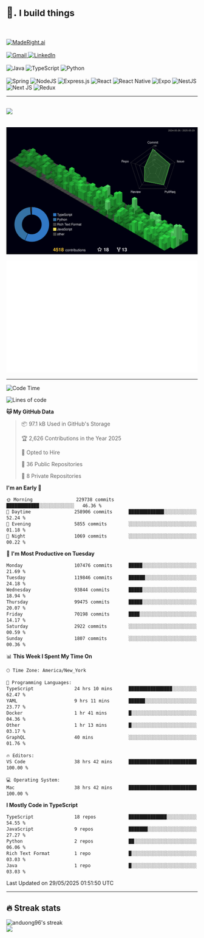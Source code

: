 <div align="left">
  <h1>👋. <small>I build things</small></h1>

  <br/>
  <br/>
  <a href="https://maderight.ai">
      <img alt="MadeRight.ai" src="https://avatars.githubusercontent.com/u/153028651?s=400"/>
  </a>
  <br/>
  <br/>

  <a href="mailto:an@maderight.ai">
    <img alt="Gmail" src="https://img.shields.io/badge/Gmail-D14836?style=for-the-badge&logo=gmail&logoColor=white" />
  </a>
  <a href="https://www.linkedin.com/in/ahdng">
    <img alt="LinkedIn" src="https://img.shields.io/badge/linkedin-%230077B5.svg?style=for-the-badge&logo=linkedin&logoColor=white"/>
  </a>
  <br />
  <br/>
  <img alt="Java" src="https://img.shields.io/badge/java-%23ED8B00.svg?style=for-the-badge&logo=java&logoColor=white"/>
  <img alt="TypeScript" src="https://img.shields.io/badge/typescript-%23007ACC.svg?style=for-the-badge&logo=typescript&logoColor=white"/>
  <img alt="Python" src="https://img.shields.io/badge/python-%2314354C.svg?style=for-the-badge&logo=python&logoColor=white"/>

  <br />
  <br />
  <img alt="Spring" src="https://img.shields.io/badge/spring-%236DB33F.svg?style=for-the-badge&logo=spring&logoColor=white"/>
  <img alt="NodeJS" src="https://img.shields.io/badge/node.js-%2343853D.svg?style=for-the-badge&logo=node-dot-js&logoColor=white"/>
  <img alt="Express.js" src="https://img.shields.io/badge/express.js-%23404d59.svg?style=for-the-badge&logo=express&logoColor=%2361DAFB"/>
  <img alt="React" src="https://img.shields.io/badge/react-%2320232a.svg?style=for-the-badge&logo=react&logoColor=%2361DAFB"/>
  <img alt="React Native" src="https://img.shields.io/badge/react_native-%2320232a.svg?style=for-the-badge&logo=react&logoColor=%2361DAFB"/>
  <img alt="Expo" src="https://img.shields.io/badge/expo-%23000000.svg?style=for-the-badge&logo=expo&logoColor=white"/>
  <img alt="NestJS" src="https://img.shields.io/badge/nestjs-%23E0234E.svg?style=for-the-badge&logo=nestjs&logoColor=white" />
  <img alt="Next JS" src="https://img.shields.io/badge/nextjs-%23000000.svg?style=for-the-badge&logo=next.js&logoColor=white"/>
  <img alt="Redux" src="https://img.shields.io/badge/redux-%23593d88.svg?style=for-the-badge&logo=redux&logoColor=white"/>

  <br/>
  <hr />
  <br/>
  <img src="https://github-profile-trophy.vercel.app/?username=anduong96&theme=onedark" />
  <br/>
  <br/>

  ![Stats 3D](https://github.com/anduong96/anduong96/blob/main/profile-3d-contrib/profile-night-green.svg)

  ![Stats Overview](https://raw.githubusercontent.com/anduong96/github-stats-transparent/output/generated/overview.svg)

  <hr />
  
  <!--START_SECTION:waka-->
![Code Time](http://img.shields.io/badge/Code%20Time-6%2C976%20hrs%2023%20mins-blue)

![Lines of code](https://img.shields.io/badge/From%20Hello%20World%20I%27ve%20Written-137.9%20million%20lines%20of%20code-blue)

**🐱 My GitHub Data** 

> 📦 97.1 kB Used in GitHub's Storage 
 > 
> 🏆 2,626 Contributions in the Year 2025
 > 
> 💼 Opted to Hire
 > 
> 📜 36 Public Repositories 
 > 
> 🔑 8 Private Repositories 
 > 
**I'm an Early 🐤** 

```text
🌞 Morning                229738 commits      ████████████░░░░░░░░░░░░░   46.36 % 
🌆 Daytime                258906 commits      █████████████░░░░░░░░░░░░   52.24 % 
🌃 Evening                5855 commits        ░░░░░░░░░░░░░░░░░░░░░░░░░   01.18 % 
🌙 Night                  1069 commits        ░░░░░░░░░░░░░░░░░░░░░░░░░   00.22 % 
```
📅 **I'm Most Productive on Tuesday** 

```text
Monday                   107476 commits      █████░░░░░░░░░░░░░░░░░░░░   21.69 % 
Tuesday                  119846 commits      ██████░░░░░░░░░░░░░░░░░░░   24.18 % 
Wednesday                93844 commits       █████░░░░░░░░░░░░░░░░░░░░   18.94 % 
Thursday                 99475 commits       █████░░░░░░░░░░░░░░░░░░░░   20.07 % 
Friday                   70198 commits       ████░░░░░░░░░░░░░░░░░░░░░   14.17 % 
Saturday                 2922 commits        ░░░░░░░░░░░░░░░░░░░░░░░░░   00.59 % 
Sunday                   1807 commits        ░░░░░░░░░░░░░░░░░░░░░░░░░   00.36 % 
```


📊 **This Week I Spent My Time On** 

```text
🕑︎ Time Zone: America/New_York

💬 Programming Languages: 
TypeScript               24 hrs 10 mins      ████████████████░░░░░░░░░   62.47 % 
YAML                     9 hrs 11 mins       ██████░░░░░░░░░░░░░░░░░░░   23.77 % 
Docker                   1 hr 41 mins        █░░░░░░░░░░░░░░░░░░░░░░░░   04.36 % 
Other                    1 hr 13 mins        █░░░░░░░░░░░░░░░░░░░░░░░░   03.17 % 
GraphQL                  40 mins             ░░░░░░░░░░░░░░░░░░░░░░░░░   01.76 % 

🔥 Editors: 
VS Code                  38 hrs 42 mins      █████████████████████████   100.00 % 

💻 Operating System: 
Mac                      38 hrs 42 mins      █████████████████████████   100.00 % 
```

**I Mostly Code in TypeScript** 

```text
TypeScript               18 repos            ██████████████░░░░░░░░░░░   54.55 % 
JavaScript               9 repos             ███████░░░░░░░░░░░░░░░░░░   27.27 % 
Python                   2 repos             ██░░░░░░░░░░░░░░░░░░░░░░░   06.06 % 
Rich Text Format         1 repo              █░░░░░░░░░░░░░░░░░░░░░░░░   03.03 % 
Java                     1 repo              █░░░░░░░░░░░░░░░░░░░░░░░░   03.03 % 
```




 Last Updated on 29/05/2025 01:51:50 UTC
<!--END_SECTION:waka-->
  
  <hr />

  <h2>🔥 Streak stats</h2>
  <img alt="anduong96's streak" src="https://github-readme-streak-stats.herokuapp.com/?user=anduong96&theme=monokai-metallian&hide_border=true"/>
</div>
<img src="https://komarev.com/ghpvc/?username=anduong96" />
<br/>
<br/>

